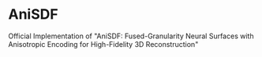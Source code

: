 # AniSDF
Official Implementation of "AniSDF: Fused-Granularity Neural Surfaces with Anisotropic Encoding for High-Fidelity 3D Reconstruction"
